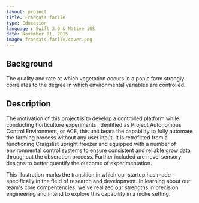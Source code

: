 ```yaml
---
layout: project
title: Français facile
type: Education
language : Swift 3.0 & Native iOS
date: November 01, 2015
image: francais-facile/cover.png
---
```


## Background
The quality and rate at which vegetation occurs in a ponic farm strongly correlates to the degree in which environmental variables are controlled.

## Description
The motivation of this project is to develop a controlled platform while conducting horticulture experiments.  Identified as Project Autonomous Control Environment, or ACE, this unit bears the capability to fully automate the farming process without any user input.  It is retrofitted from a functioning Craigslist upright freezer and equipped with a number of environmental control systems to ensure consistent and reliable grow data throughout the obseration process.  Further included are novel sensory designs to better quantify the outcome of experimentation.

This illustration marks the transition in which our startup has made - specifically in the field of research and development.  In learning about our team's core compentencies, we've realized our strengths in precision engineering and intend to explore this capability in a niche setting.
